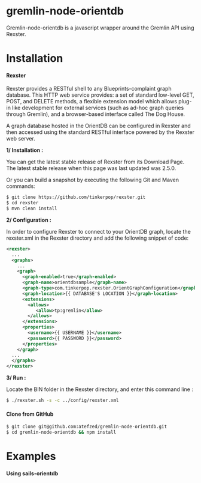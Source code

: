 # gremlin-node-orientdb

Gremlin-node-orientdb is a javascript wrapper around the Gremlin API using Rexster.

# Installation

#### Rexster

Rexster provides a RESTful shell to any Blueprints-complaint graph database. This HTTP web service provides: a set of standard low-level GET, POST, and DELETE methods, a flexible extension model which allows plug-in like development for external services (such as ad-hoc graph queries through Gremlin), and a browser-based interface called The Dog House.

A graph database hosted in the OrientDB can be configured in Rexster and then accessed using the standard RESTful interface powered by the Rexster web server.

**1/ Installation :**

You can get the latest stable release of Rexster from its Download Page. The latest stable release when this page was last updated was 2.5.0.

Or you can build a snapshot by executing the following Git and Maven commands:

```bash
$ git clone https://github.com/tinkerpop/rexster.git
$ cd rexster
$ mvn clean install
```

**2/ Configuration :**

In order to configure Rexster to connect to your OrientDB graph, locate the rexster.xml in the Rexster directory and add the following snippet of code:

```xml
<rexster>
  ...
  <graphs>
    ...
    <graph>
      <graph-enabled>true</graph-enabled>
      <graph-name>orientdbsample</graph-name>
      <graph-type>com.tinkerpop.rexster.OrientGraphConfiguration</graph-type>
      <graph-location>{{ DATABASE'S LOCATION }}</graph-location>
      <extensions>
        <allows>
           <allow>tp:gremlin</allow>
        </allows>
      </extensions>
      <properties>
        <username>{{ USERNAME }}</username>
        <password>{{ PASSWORD }}</password>
      </properties>
    </graph>
  ...
  </graphs>
</rexster>
```

**3/ Run :**

Locate the BIN folder in the Rexster directory, and enter this command line :

```bash
$ ./rexster.sh -s -c ../config/rexster.xml 
```

#### Clone from GitHub

```bash
$ git clone git@github.com:atefzed/gremlin-node-orientdb.git
$ cd gremlin-node-orientdb && npm install
```

# Examples

#### Using sails-orientdb


